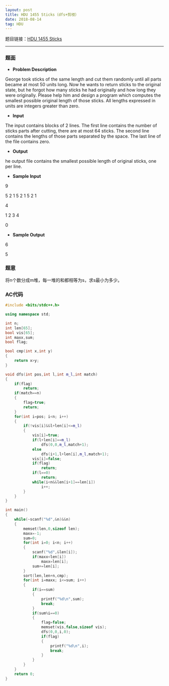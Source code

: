 ```yaml
---
layout: post
title: HDU 1455 Sticks（dfs+剪枝）
date: 2018-08-14 
tag: HDU
---
```


题目链接：[HDU 1455 Sticks](http://acm.hdu.edu.cn/showproblem.php?pid=1455)

-------------------
### 题面
* **Problem Description**

George took sticks of the same length and cut them randomly until all parts became at most 50 units long. Now he wants to return sticks to the original state, but he forgot how many sticks he had originally and how long they were originally. Please help him and design a program which computes the smallest possible original length of those sticks. All lengths expressed in units are integers greater than zero. 

* **Input**

The input contains blocks of 2 lines. The first line contains the number of sticks parts after cutting, there are at most 64 sticks. The second line contains the lengths of those parts separated by the space. The last line of the file contains zero.

* **Output**

he output file contains the smallest possible length of original sticks, one per line. 

* **Sample Input**

9

5 2 1 5 2 1 5 2 1

4

1 2 3 4

0

* **Sample Output**

6

5

### 题意

将n个数分成m堆，每一堆的和都相等为s，求s最小为多少。 

### AC代码
``` c++
#include <bits/stdc++.h>

using namespace std;

int n;
int len[65];
bool vis[65];
int maxx,sum;
bool flag;

bool cmp(int x,int y)
{
    return x>y;
}

void dfs(int pos,int l,int m_l,int match)
{
    if(flag)
        return;
    if(match==n)
    {
        flag=true;
        return;
    }
    for(int i=pos; i<n; i++)
    {
        if(!vis[i]&&l+len[i]<=m_l)
        {
            vis[i]=true;
            if(l+len[i]==m_l)
                dfs(0,0,m_l,match+1);
            else
                dfs(i+1,l+len[i],m_l,match+1);
            vis[i]=false;
            if(flag)
                return;
            if(l==0)
                return;
            while(i<n&&len[i+1]==len[i])
                i++;
        }
    }
}

int main()
{
    while(~scanf("%d",&n)&&n)
    {
        memset(len,0,sizeof len);
        maxx=-1;
        sum=0;
        for(int i=0; i<n; i++)
        {
            scanf("%d",&len[i]);
            if(maxx<len[i])
                maxx=len[i];
            sum+=len[i];
        }
        sort(len,len+n,cmp);
        for(int i=maxx; i<=sum; i++)
        {
            if(i==sum)
            {
                printf("%d\n",sum);
                break;
            }
            if(sum%i==0)
            {
                flag=false;
                memset(vis,false,sizeof vis);
                dfs(0,0,i,0);
                if(flag)
                {
                    printf("%d\n",i);
                    break;
                }
            }
        }
    }
    return 0;
}
```
